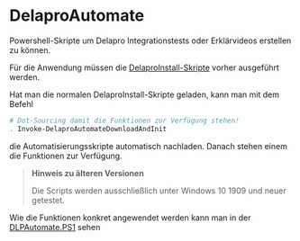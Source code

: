 # DelaproAutomate

Powershell-Skripte um Delapro Integrationstests oder Erklärvideos erstellen zu können.

Für die Anwendung müssen die [DelaproInstall-Skripte](https://github.com/Delapro/DelaproInstall) vorher ausgeführt werden.

Hat man die normalen DelaproInstall-Skripte geladen, kann man mit dem Befehl 

```Powershell
# Dot-Sourcing damit die Funktionen zur Verfügung stehen!
. Invoke-DelaproAutomateDownloadAndInit
```

die Automatisierungsskripte automatisch nachladen. Danach stehen einem die Funktionen zur Verfügung.

> **Hinweis zu älteren Versionen**
>
> Die Scripts werden ausschließlich unter Windows 10 1909 und neuer getestet.

Wie die Funktionen konkret angewendet werden kann man in der [DLPAutomate.PS1](DLPAutomate.PS1) sehen
